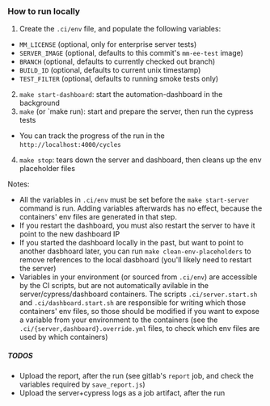### How to run locally

1. Create the `.ci/env` file, and populate the following variables:
  * `MM_LICENSE` (optional, only for enterprise server tests)
  * `SERVER_IMAGE` (optional, defaults to this commit's `mm-ee-test` image)
  * `BRANCH` (optional, defaults to currently checked out branch)
  * `BUILD_ID` (optional, defaults to current unix timestamp)
  * `TEST_FILTER` (optional, defaults to running smoke tests only)
2. `make start-dashboard`: start the automation-dashboard in the background
3. `make` (or `make run): start and prepare the server, then run the cypress tests
  * You can track the progress of the run in the `http://localhost:4000/cycles`
4. `make stop`: tears down the server and dashboard, then cleans up the env placeholder files

Notes:
- All the variables in `.ci/env` must be set before the `make start-server` command is run. Adding variables afterwards has no effect, because the containers' env files are generated in that step.
- If you restart the dashboard, you must also restart the server to have it point to the new dashboard IP
- If you started the dashboard locally in the past, but want to point to another dasbhoard later, you can run `make clean-env-placeholders` to remove references to the local dasbhoard (you'll likely need to restart the server)
- Variables in your environment (or sourced from `.ci/env`) are accessible by the CI scripts, but are not automatically avilable in the server/cypress/dashboard containers. The scripts `.ci/server.start.sh` and `.ci/dashboard.start.sh` are responsible for writing which those containers' env files, so those should be modified if you want to expose a variable from your environment to the containers (see the `.ci/{server,dashboard}.override.yml` files, to check which env files are used by which containers)



##### TODOS

- Upload the report, after the run (see gitlab's `report` job, and check the variables required by `save_report.js`)
- Upload the server+cypress logs as a job artifact, after the run
